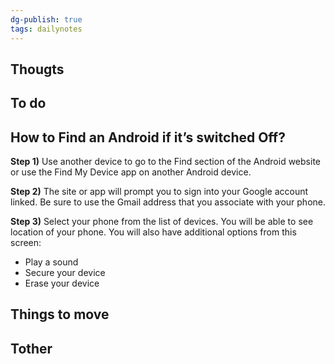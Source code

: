 ```yaml
---
dg-publish: true
tags: dailynotes 
---
```

## Thougts



## To do

## How to Find an Android if it’s switched Off?

**Step 1)** Use another device to go to the Find section of the Android website or use the Find My Device app on another Android device.

**Step 2)** The site or app will prompt you to sign into your Google account linked. Be sure to use the Gmail address that you associate with your phone.

**Step 3)** Select your phone from the list of devices. You will be able to see location of your phone. You will also have additional options from this screen:

-   Play a sound
-   Secure your device
-   Erase your device

## Things to move



## Tother



